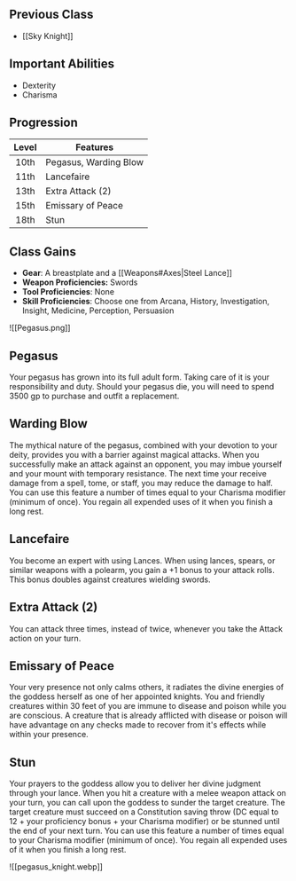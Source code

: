 ## Previous Class
- [[Sky Knight]]
## Important Abilities
- Dexterity
- Charisma
## Progression

| Level | Features              |
| :---: | --------------------- |
| 10th  | Pegasus, Warding Blow |
| 11th  | Lancefaire            |
| 13th  | Extra Attack (2)      |
| 15th  | Emissary of Peace     |
| 18th  | Stun                  |
## Class Gains
- **Gear**: A breastplate and a [[Weapons#Axes|Steel Lance]]
- **Weapon Proficiencies:** Swords
- **Tool Proficiencies**: None
- **Skill Proficiencies**: Choose one from Arcana, History, Investigation, Insight, Medicine, Perception, Persuasion

![[Pegasus.png]]
## Pegasus
Your pegasus has grown into its full adult form. Taking care of it is your responsibility and duty. Should your pegasus die, you will need to spend 3500 gp to purchase and outfit a replacement.
## Warding Blow
The mythical nature of the pegasus, combined with your devotion to your deity, provides you with a barrier against magical attacks. When you successfully make an attack against an opponent, you may imbue yourself and your mount with temporary resistance. The next time your receive damage from a spell, tome, or staff, you may reduce the damage to half.
You can use this feature a number of times equal to your Charisma modifier (minimum of once). You regain all expended uses of it when you finish a long rest.
## Lancefaire
You become an expert with using Lances. When using lances, spears, or similar weapons with a
polearm, you gain a +1 bonus to your attack rolls. This bonus doubles against creatures wielding swords.
## Extra Attack (2)
You can attack three times, instead of twice, whenever you take the Attack action on your turn.
## Emissary of Peace
Your very presence not only calms others, it radiates the divine energies of the goddess herself as one of her appointed knights.
You and friendly creatures within 30 feet of you are immune to disease and poison while you are conscious. A creature that is already afflicted with disease or poison will have advantage on any checks made to recover from it's effects while within your presence.
## Stun
Your prayers to the goddess allow you to deliver her divine judgment through your lance.
When you hit a creature with a melee weapon attack on your turn, you can call upon the goddess to sunder the target creature. The target creature must succeed on a Constitution saving throw (DC equal to 12 + your proficiency bonus + your Charisma modifier) or be stunned until the end of your next turn.
You can use this feature a number of times equal to your Charisma modifier (minimum of once). You regain all expended uses of it when you finish a long rest.

![[pegasus_knight.webp]]